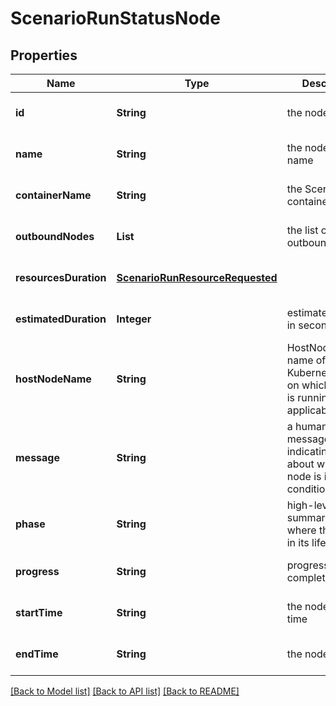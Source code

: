 # ScenarioRunStatusNode
## Properties

| Name | Type | Description | Notes |
|------------ | ------------- | ------------- | -------------|
| **id** | **String** | the node id | [optional] [default to null] |
| **name** | **String** | the node unique name | [optional] [default to null] |
| **containerName** | **String** | the ScenarioRun container name | [optional] [default to null] |
| **outboundNodes** | **List** | the list of outbound nodes | [optional] [default to null] |
| **resourcesDuration** | [**ScenarioRunResourceRequested**](ScenarioRunResourceRequested.md) |  | [optional] [default to null] |
| **estimatedDuration** | **Integer** | estimatedDuration in seconds | [optional] [default to null] |
| **hostNodeName** | **String** | HostNodeName name of the Kubernetes node on which the Pod is running, if applicable | [optional] [default to null] |
| **message** | **String** | a human readable message indicating details about why the node is in this condition | [optional] [default to null] |
| **phase** | **String** | high-level summary of where the node is in its lifecycle | [optional] [default to null] |
| **progress** | **String** | progress to completion | [optional] [default to null] |
| **startTime** | **String** | the node start time | [optional] [default to null] |
| **endTime** | **String** | the node end time | [optional] [default to null] |

[[Back to Model list]](../README.md#documentation-for-models) [[Back to API list]](../README.md#documentation-for-api-endpoints) [[Back to README]](../README.md)

